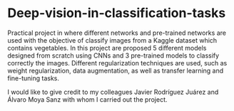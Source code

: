 # Deep-vision-in-classification-tasks

Practical project in where different networks and pre-trained networks are used with the objective of classify images from a Kaggle dataset which contains vegetables. In this project are proposed 5 different models designed from scratch using CNNs and 3 pre-trained models to classify correctly the images. Different regularization techniques are used, such as weight regularization, data augmentation, as well as transfer learning and fine-tuning tasks.

I would like to give credit to my colleagues Javier Rodríguez Juárez and Álvaro Moya Sanz with whom I carried out the project.
